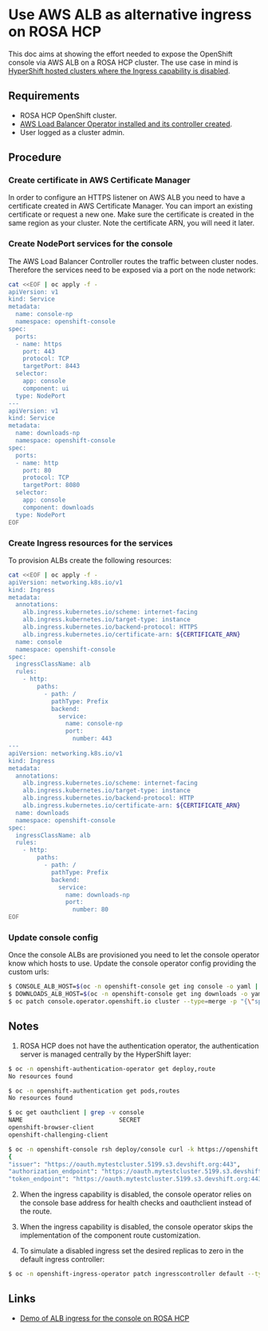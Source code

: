 # Use AWS ALB as alternative ingress on ROSA HCP

This doc aims at showing the effort needed to expose the OpenShift console via AWS ALB on a ROSA HCP cluster.
The use case in mind is [HyperShift hosted clusters where the Ingress capability is disabled](https://github.com/openshift/enhancements/pull/1415).

## Requirements

- ROSA HCP OpenShift cluster.
- [AWS Load Balancer Operator installed and its controller created](https://docs.openshift.com/rosa/networking/aws-load-balancer-operator.html).
- User logged as a cluster admin.

## Procedure

### Create certificate in AWS Certificate Manager

In order to configure an HTTPS listener on AWS ALB you need to have a certificate created in AWS Certificate Manager.
You can import an existing certificate or request a new one. Make sure the certificate is created in the same region as your cluster.
Note the certificate ARN, you will need it later.

### Create NodePort services for the console

The AWS Load Balancer Controller routes the traffic between cluster nodes.
Therefore the services need to be exposed via a port on the node network:
```bash
cat <<EOF | oc apply -f -
apiVersion: v1
kind: Service
metadata:
  name: console-np
  namespace: openshift-console
spec:
  ports:
  - name: https
    port: 443
    protocol: TCP
    targetPort: 8443
  selector:
    app: console
    component: ui
  type: NodePort
---
apiVersion: v1
kind: Service
metadata:
  name: downloads-np
  namespace: openshift-console
spec:
  ports:
  - name: http
    port: 80
    protocol: TCP
    targetPort: 8080
  selector:
    app: console
    component: downloads
  type: NodePort
EOF
```

### Create Ingress resources for the services

To provision ALBs create the following resources:
```bash
cat <<EOF | oc apply -f -
apiVersion: networking.k8s.io/v1
kind: Ingress
metadata:
  annotations:
    alb.ingress.kubernetes.io/scheme: internet-facing
    alb.ingress.kubernetes.io/target-type: instance
    alb.ingress.kubernetes.io/backend-protocol: HTTPS
    alb.ingress.kubernetes.io/certificate-arn: ${CERTIFICATE_ARN}
  name: console
  namespace: openshift-console
spec:
  ingressClassName: alb
  rules:
    - http:
        paths:
          - path: /
            pathType: Prefix
            backend:
              service:
                name: console-np
                port:
                  number: 443
---
apiVersion: networking.k8s.io/v1
kind: Ingress
metadata:
  annotations:
    alb.ingress.kubernetes.io/scheme: internet-facing
    alb.ingress.kubernetes.io/target-type: instance
    alb.ingress.kubernetes.io/backend-protocol: HTTP
    alb.ingress.kubernetes.io/certificate-arn: ${CERTIFICATE_ARN}
  name: downloads
  namespace: openshift-console
spec:
  ingressClassName: alb
  rules:
    - http:
        paths:
          - path: /
            pathType: Prefix
            backend:
              service:
                name: downloads-np
                port:
                  number: 80
EOF
```

### Update console config

Once the console ALBs are provisioned you need to let the console operator know which hosts to use.
Update the console operator config providing the custom urls:
```bash
$ CONSOLE_ALB_HOST=$(oc -n openshift-console get ing console -o yaml | yq .status.loadBalancer.ingress[0].hostname)
$ DOWNLOADS_ALB_HOST=$(oc -n openshift-console get ing downloads -o yaml | yq .status.loadBalancer.ingress[0].hostname)
$ oc patch console.operator.openshift.io cluster --type=merge -p "{\"spec\":{\"ingress\":{\"consoleURL\":\"${CONSOLE_ALB_HOST}\",\"clientDownloadsURL\":\"${DOWNLOADS_ALB_HOST}\"}}}"
```

## Notes

1. ROSA HCP does not have the authentication operator, the authentication server is managed centrally by the HyperShift layer:
```bash
$ oc -n openshift-authentication-operator get deploy,route
No resources found

$ oc -n openshift-authentication get pods,routes
No resources found

$ oc get oauthclient | grep -v console
NAME                           SECRET                                        WWW-CHALLENGE   TOKEN-MAX-AGE   REDIRECT URIS
openshift-browser-client                                                     false           default         https://oauth.mytestcluster.5199.s3.devshift.org:443/oauth/token/display
openshift-challenging-client                                                 true            default         https://oauth.mytestcluster.5199.s3.devshift.org:443/oauth/token/implicit

$ oc -n openshift-console rsh deploy/console curl -k https://openshift.default.svc/.well-known/oauth-authorization-server
{
"issuer": "https://oauth.mytestcluster.5199.s3.devshift.org:443",
"authorization_endpoint": "https://oauth.mytestcluster.5199.s3.devshift.org:443/oauth/authorize",
"token_endpoint": "https://oauth.mytestcluster.5199.s3.devshift.org:443/oauth/token",
```

2. When the ingress capability is disabled, the console operator relies on the console base address for health checks and oauthclient instead of the route.

3. When the ingress capability is disabled, the console operator skips the implementation of the component route customization.

4. To simulate a disabled ingress set the desired replicas to zero in the default ingress controller:
```bash
$ oc -n openshift-ingress-operator patch ingresscontroller default --type='json' -p='[{"op": "replace", "path": "/spec/replicas", "value":0}]'
```

## Links
- [Demo of ALB ingress for the console on ROSA HCP](https://drive.google.com/file/d/1uWZgFbSeZTlDzlFyPW7QcH-625JsbSbw/view)
